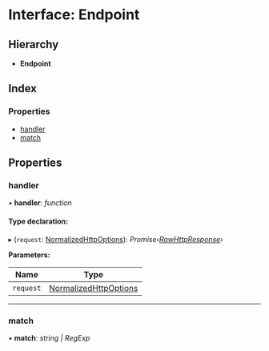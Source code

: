 # Interface: Endpoint

## Hierarchy

* **Endpoint**

## Index

### Properties

* [handler](endpoint.md#handler)
* [match](endpoint.md#match)

## Properties

###  handler

• **handler**: *function*

#### Type declaration:

▸ (`request`: [NormalizedHttpOptions](normalizedhttpoptions.md)): *Promise‹[RawHttpResponse](rawhttpresponse.md)›*

**Parameters:**

Name | Type |
------ | ------ |
`request` | [NormalizedHttpOptions](normalizedhttpoptions.md) |

___

###  match

• **match**: *string | RegExp*
